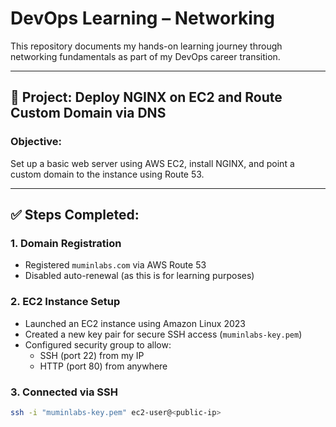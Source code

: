 # DevOps Learning – Networking

This repository documents my hands-on learning journey through networking fundamentals as part of my DevOps career transition.

---

## 📌 Project: Deploy NGINX on EC2 and Route Custom Domain via DNS

### Objective:
Set up a basic web server using AWS EC2, install NGINX, and point a custom domain to the instance using Route 53.

---

## ✅ Steps Completed:

### 1. Domain Registration
- Registered `muminlabs.com` via AWS Route 53
- Disabled auto-renewal (as this is for learning purposes)

### 2. EC2 Instance Setup
- Launched an EC2 instance using Amazon Linux 2023
- Created a new key pair for secure SSH access (`muminlabs-key.pem`)
- Configured security group to allow:
  - SSH (port 22) from my IP
  - HTTP (port 80) from anywhere

### 3. Connected via SSH
```bash
ssh -i "muminlabs-key.pem" ec2-user@<public-ip>
